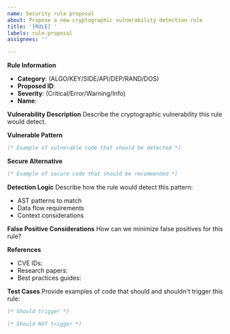 ```yaml
---
name: Security rule proposal
about: Propose a new cryptographic vulnerability detection rule
title: '[RULE] '
labels: rule-proposal
assignees: ''

---
```


**Rule Information**
- **Category**: (ALGO/KEY/SIDE/API/DEP/RAND/DOS)
- **Proposed ID**: 
- **Severity**: (Critical/Error/Warning/Info)
- **Name**: 

**Vulnerability Description**
Describe the cryptographic vulnerability this rule would detect.

**Vulnerable Pattern**
```ocaml
(* Example of vulnerable code that should be detected *)
```

**Secure Alternative**
```ocaml
(* Example of secure code that should be recommended *)
```

**Detection Logic**
Describe how the rule would detect this pattern:
- AST patterns to match
- Data flow requirements
- Context considerations

**False Positive Considerations**
How can we minimize false positives for this rule?

**References**
- CVE IDs:
- Research papers:
- Best practices guides:

**Test Cases**
Provide examples of code that should and shouldn't trigger this rule:
```ocaml
(* Should trigger *)

(* Should NOT trigger *)
```